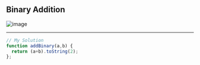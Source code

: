 ## Binary Addition
![image](https://user-images.githubusercontent.com/99033220/177233184-12b9a13b-0c92-4962-9631-c3369ecf5c0d.png)

---
```JavaScript
// My Solution
function addBinary(a,b) {
  return (a+b).toString(2);
};
```
